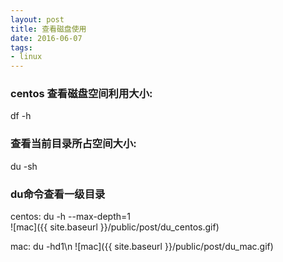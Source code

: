 ```yaml
---
layout: post
title: 查看磁盘使用
date: 2016-06-07
tags: 
- linux
---
```

### centos 查看磁盘空间利用大小:
df -h

### 查看当前目录所占空间大小:
du -sh

### du命令查看一级目录

centos: du -h --max-depth=1  
![mac]({{ site.baseurl }}/public/post/du_centos.gif)

mac: du -hd1\n
![mac]({{ site.baseurl }}/public/post/du_mac.gif)
